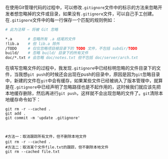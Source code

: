 在使用Git管理代码的过程中，可以修改`.gitignore`文件中的标示的方法来忽略开发者想忽略掉的文件或目录，如果没有`.gitignore`文件，可以自己手工创建。在`.gitignore`文件中的每一行保存一个匹配的规则例如：



```bash
# 此为注释 – 将被 Git 忽略
 
*.a       # 忽略所有 .a 结尾的文件
!lib.a    # 但 lib.a 除外
/TODO     # 仅仅忽略项目根目录下的 TODO 文件，不包括 subdir/TODO
build/    # 忽略 build/ 目录下的所有文件
doc/*.txt # 会忽略 doc/notes.txt 但不包括 doc/server/arch.txt
```

在填写忽略文件的过程中，我发现`.gitignore`中已经标明忽略的文件目录下的文件，当我想`git push`的时候还会出现在push的目录中，原因是因为`git`忽略目录中，新建的文件在`git`中会有缓存，如果某些文件已经被纳入了版本管理中，就算是在`.gitignore`中已经声明了忽略路径也是不起作用的，这时候我们就应该先把本地缓存删除，然后再进行`git push`，这样就不会出现忽略的文件了。`git`清除本地缓存命令如下：



```shell
git rm -r --cached .
git add .
git commit -m 'update .gitignore'
    
    

#方法一：取消跟踪所有文件，但不删除本地文件
git rm -r --cached . 　　
#方法二：取消某个文件file.txt的跟踪，但不删除本地文件
git rm --cached file.txt
```